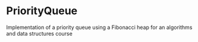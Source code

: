 # PriorityQueue
Implementation of a priority queue using a Fibonacci heap for an algorithms and data structures course
